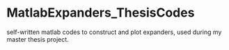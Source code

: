 # MatlabExpanders_ThesisCodes
self-written matlab codes to construct and plot expanders, used during my master thesis project.
